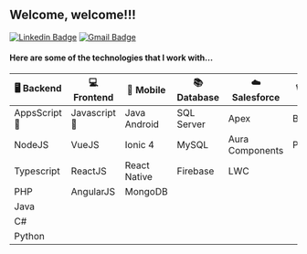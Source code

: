 ## Welcome, welcome!!!

[![Linkedin Badge](https://img.shields.io/badge/-LinkedIn-blue?style=flat-square&logo=Linkedin&logoColor=white&link=https://www.linkedin.com/in/wiltencirdgarcia/)](https://www.linkedin.com/in/wiltencirdgarcia/)
[![Gmail Badge](https://img.shields.io/badge/-Gmail-c14438?style=flat-square&logo=Gmail&logoColor=white&link=mailto:wiltencir@gmail.com)](mailto:wiltencir@gmail.com)

#### Here are some of the technologies that I work with...

| :desktop_computer: Backend | :computer: Frontend | :iphone: Mobile | :books: Database | :cloud: Salesforce | :wastebasket: Others |
| --- | --- | --- | --- | --- | --- |
| AppsScript :star2: | Javascript :star2: | Java Android  | SQL Server  | Apex | Bash |
| NodeJS | VueJS | Ionic 4  | MySQL  | Aura Components | Powershell
| Typescript | ReactJS | React Native  | Firebase  | LWC |
| PHP | AngularJS | MongoDB  |
| Java ||
| C#  ||
| Python  ||

 <!--
**WiltencirDG/WiltencirDG** is a ✨ _special_ ✨ repository because its `README.md` (this file) appears on your GitHub profile.

Here are some ideas to get you started:

- 🔭 I’m currently working on ...
- 🌱 I’m currently learning ...
- 👯 I’m looking to collaborate on ...
- 🤔 I’m looking for help with ...
- 💬 Ask me about ...

- 😄 Pronouns: ...
- ⚡ Fun fact: ...
-->
